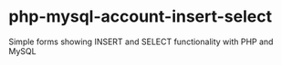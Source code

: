 # php-mysql-account-insert-select
 Simple forms showing INSERT and SELECT functionality with PHP and MySQL
